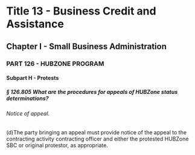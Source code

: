 
# Title 13 - Business Credit and Assistance
## Chapter I - Small Business Administration
### PART 126 - HUBZONE PROGRAM
#### Subpart H - Protests
##### § 126.805 What are the procedures for appeals of HUBZone status determinations?
###### Notice of appeal.

(d)The party bringing an appeal must provide notice of the appeal to the contracting activity contracting officer and either the protested HUBZone SBC or original protestor, as appropriate.
